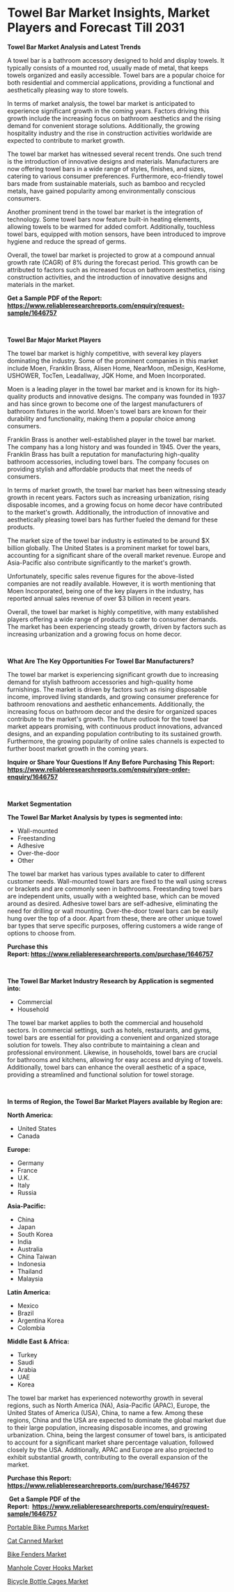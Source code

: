 <p><h1>Towel Bar Market Insights, Market Players and Forecast Till 2031</h1></p><p><strong>Towel Bar Market Analysis and Latest Trends</strong></p>
<p><p>A towel bar is a bathroom accessory designed to hold and display towels. It typically consists of a mounted rod, usually made of metal, that keeps towels organized and easily accessible. Towel bars are a popular choice for both residential and commercial applications, providing a functional and aesthetically pleasing way to store towels.</p><p>In terms of market analysis, the towel bar market is anticipated to experience significant growth in the coming years. Factors driving this growth include the increasing focus on bathroom aesthetics and the rising demand for convenient storage solutions. Additionally, the growing hospitality industry and the rise in construction activities worldwide are expected to contribute to market growth.</p><p>The towel bar market has witnessed several recent trends. One such trend is the introduction of innovative designs and materials. Manufacturers are now offering towel bars in a wide range of styles, finishes, and sizes, catering to various consumer preferences. Furthermore, eco-friendly towel bars made from sustainable materials, such as bamboo and recycled metals, have gained popularity among environmentally conscious consumers.</p><p>Another prominent trend in the towel bar market is the integration of technology. Some towel bars now feature built-in heating elements, allowing towels to be warmed for added comfort. Additionally, touchless towel bars, equipped with motion sensors, have been introduced to improve hygiene and reduce the spread of germs.</p><p>Overall, the towel bar market is projected to grow at a compound annual growth rate (CAGR) of 8% during the forecast period. This growth can be attributed to factors such as increased focus on bathroom aesthetics, rising construction activities, and the introduction of innovative designs and materials in the market.</p></p>
<p><strong>Get a Sample PDF of the Report:&nbsp; <a href="https://www.reliableresearchreports.com/enquiry/request-sample/1646757">https://www.reliableresearchreports.com/enquiry/request-sample/1646757</a></strong></p>
<p>&nbsp;</p>
<p><strong>Towel Bar Major Market Players</strong></p>
<p><p>The towel bar market is highly competitive, with several key players dominating the industry. Some of the prominent companies in this market include Moen, Franklin Brass, Alisen Home, NearMoon, mDesign, KesHome, USHOWER, TocTen, Leadallway, JQK Home, and Moen Incorporated. </p><p>Moen is a leading player in the towel bar market and is known for its high-quality products and innovative designs. The company was founded in 1937 and has since grown to become one of the largest manufacturers of bathroom fixtures in the world. Moen's towel bars are known for their durability and functionality, making them a popular choice among consumers.</p><p>Franklin Brass is another well-established player in the towel bar market. The company has a long history and was founded in 1945. Over the years, Franklin Brass has built a reputation for manufacturing high-quality bathroom accessories, including towel bars. The company focuses on providing stylish and affordable products that meet the needs of consumers.</p><p>In terms of market growth, the towel bar market has been witnessing steady growth in recent years. Factors such as increasing urbanization, rising disposable incomes, and a growing focus on home decor have contributed to the market's growth. Additionally, the introduction of innovative and aesthetically pleasing towel bars has further fueled the demand for these products.</p><p>The market size of the towel bar industry is estimated to be around $X billion globally. The United States is a prominent market for towel bars, accounting for a significant share of the overall market revenue. Europe and Asia-Pacific also contribute significantly to the market's growth.</p><p>Unfortunately, specific sales revenue figures for the above-listed companies are not readily available. However, it is worth mentioning that Moen Incorporated, being one of the key players in the industry, has reported annual sales revenue of over $3 billion in recent years.</p><p>Overall, the towel bar market is highly competitive, with many established players offering a wide range of products to cater to consumer demands. The market has been experiencing steady growth, driven by factors such as increasing urbanization and a growing focus on home decor.</p></p>
<p>&nbsp;</p>
<p><strong>What Are The Key Opportunities For Towel Bar Manufacturers?</strong></p>
<p><p>The towel bar market is experiencing significant growth due to increasing demand for stylish bathroom accessories and high-quality home furnishings. The market is driven by factors such as rising disposable income, improved living standards, and growing consumer preference for bathroom renovations and aesthetic enhancements. Additionally, the increasing focus on bathroom decor and the desire for organized spaces contribute to the market's growth. The future outlook for the towel bar market appears promising, with continuous product innovations, advanced designs, and an expanding population contributing to its sustained growth. Furthermore, the growing popularity of online sales channels is expected to further boost market growth in the coming years.</p></p>
<p><strong>Inquire or Share Your Questions If Any Before Purchasing This Report: <a href="https://www.reliableresearchreports.com/enquiry/pre-order-enquiry/1646757">https://www.reliableresearchreports.com/enquiry/pre-order-enquiry/1646757</a></strong></p>
<p>&nbsp;</p>
<p><strong>Market Segmentation</strong></p>
<p><strong>The Towel Bar Market Analysis by types is segmented into:</strong></p>
<p><ul><li>Wall-mounted</li><li>Freestanding</li><li>Adhesive</li><li>Over-the-door</li><li>Other</li></ul></p>
<p><p>The towel bar market has various types available to cater to different customer needs. Wall-mounted towel bars are fixed to the wall using screws or brackets and are commonly seen in bathrooms. Freestanding towel bars are independent units, usually with a weighted base, which can be moved around as desired. Adhesive towel bars are self-adhesive, eliminating the need for drilling or wall mounting. Over-the-door towel bars can be easily hung over the top of a door. Apart from these, there are other unique towel bar types that serve specific purposes, offering customers a wide range of options to choose from.</p></p>
<p><strong>Purchase this Report:&nbsp;<a href="https://www.reliableresearchreports.com/purchase/1646757">https://www.reliableresearchreports.com/purchase/1646757</a></strong></p>
<p>&nbsp;</p>
<p><strong>The Towel Bar Market Industry Research by Application is segmented into:</strong></p>
<p><ul><li>Commercial</li><li>Household</li></ul></p>
<p><p>The towel bar market applies to both the commercial and household sectors. In commercial settings, such as hotels, restaurants, and gyms, towel bars are essential for providing a convenient and organized storage solution for towels. They also contribute to maintaining a clean and professional environment. Likewise, in households, towel bars are crucial for bathrooms and kitchens, allowing for easy access and drying of towels. Additionally, towel bars can enhance the overall aesthetic of a space, providing a streamlined and functional solution for towel storage.</p></p>
<p>&nbsp;</p>
<p><strong>In terms of Region, the Towel Bar Market Players available by Region are:</strong></p>
<p>
    <p> <strong> North America: </strong>
        <ul>
            <li>United States</li>
            <li>Canada</li>
        </ul>
        </p> 
    <p> <strong> Europe: </strong>
        <ul>
            <li>Germany</li>
            <li>France</li>
            <li>U.K.</li>
            <li>Italy</li>
            <li>Russia</li>
        </ul>
        </p> 
    <p> <strong> Asia-Pacific: </strong>
        <ul>
            <li>China</li>
            <li>Japan</li>
            <li>South Korea</li>
            <li>India</li>
            <li>Australia</li>
            <li>China Taiwan</li>
            <li>Indonesia</li>
            <li>Thailand</li>
            <li>Malaysia</li>
        </ul>
        </p> 
    <p> <strong> Latin America: </strong>
        <ul>
            <li>Mexico</li>
            <li>Brazil</li>
            <li>Argentina Korea</li>
            <li>Colombia</li>
        </ul>
        </p> 
    <p> <strong> Middle East & Africa: </strong>
        <ul>
            <li>Turkey</li>
            <li>Saudi</li>
            <li>Arabia</li>
            <li>UAE</li>
            <li>Korea</li>
        </ul>
    </p>
    </p>
<p><p>The towel bar market has experienced noteworthy growth in several regions, such as North America (NA), Asia-Pacific (APAC), Europe, the United States of America (USA), China, to name a few. Among these regions, China and the USA are expected to dominate the global market due to their large population, increasing disposable incomes, and growing urbanization. China, being the largest consumer of towel bars, is anticipated to account for a significant market share percentage valuation, followed closely by the USA. Additionally, APAC and Europe are also projected to exhibit substantial growth, contributing to the overall expansion of the market.</p></p>
<p><strong>Purchase this Report: <a href="https://www.reliableresearchreports.com/purchase/1646757">https://www.reliableresearchreports.com/purchase/1646757</a></strong></p>
<p>&nbsp;<strong>Get a Sample PDF of the Report:&nbsp;&nbsp;<a href="https://www.reliableresearchreports.com/enquiry/request-sample/1646757">https://www.reliableresearchreports.com/enquiry/request-sample/1646757</a></strong></p>
<p><strong></strong></p>
<p><p><a href="https://github.com/rahu1502/Market-Research-Report-List-2/blob/main/portable-bike-pumps-market.md">Portable Bike Pumps Market</a></p><p><a href="https://github.com/rahu1503/Market-Research-Report-List-2/blob/main/cat-canned-market.md">Cat Canned Market</a></p><p><a href="https://github.com/rahu1506/Market-Research-Report-List-2/blob/main/bike-fenders-market.md">Bike Fenders Market</a></p><p><a href="https://github.com/rahu1501/Market-Research-Report-List-2/blob/main/manhole-cover-hooks-market.md">Manhole Cover Hooks Market</a></p><p><a href="https://github.com/rahu1505/Market-Research-Report-List-2/blob/main/bicycle-bottle-cages-market.md">Bicycle Bottle Cages Market</a></p></p>